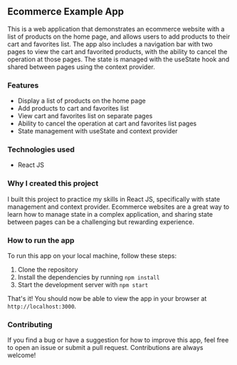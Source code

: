 
## Ecommerce Example App

This is a web application that demonstrates an ecommerce website with a list of products on the home page, and allows users to add products to their cart and favorites list. The app also includes a navigation bar with two pages to view the cart and favorited products, with the ability to cancel the operation at those pages. The state is managed with the useState hook and shared between pages using the context provider.

### Features

-   Display a list of products on the home page
-   Add products to cart and favorites list
-   View cart and favorites list on separate pages
-   Ability to cancel the operation at cart and favorites list pages
-   State management with useState and context provider

### Technologies used

-   React JS

### Why I created this project

I built this project to practice my skills in React JS, specifically with state management and context provider. Ecommerce websites are a great way to learn how to manage state in a complex application, and sharing state between pages can be a challenging but rewarding experience.

### How to run the app

To run this app on your local machine, follow these steps:

1.  Clone the repository
2.  Install the dependencies by running `npm install`
3.  Start the development server with `npm start`

That's it! You should now be able to view the app in your browser at `http://localhost:3000`.

### Contributing

If you find a bug or have a suggestion for how to improve this app, feel free to open an issue or submit a pull request. Contributions are always welcome!
